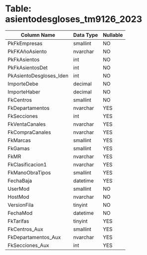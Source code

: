 # Table: asientodesgloses_tm9126_2023

| Column Name | Data Type | Nullable |
|-------------|-----------|----------|
| PkFkEmpresas | smallint | NO |
| PkFKAñoAsiento | nvarchar | NO |
| PkFkAsientos | int | NO |
| PkFkAsientosDet | int | NO |
| PkAsientoDesgloses_Iden | int | NO |
| ImporteDebe | decimal | NO |
| ImporteHaber | decimal | NO |
| FkCentros | smallint | NO |
| FkDepartamentos | nvarchar | YES |
| FkSecciones | int | YES |
| FkVentaCanales | nvarchar | YES |
| FkCompraCanales | nvarchar | YES |
| FkMarcas | smallint | YES |
| FkGamas | smallint | YES |
| FkMR | nvarchar | YES |
| FkClasificacion1 | nvarchar | YES |
| FkManoObraTipos | smallint | YES |
| FechaBaja | datetime | YES |
| UserMod | smallint | NO |
| HostMod | nvarchar | NO |
| VersionFila | tinyint | NO |
| FechaMod | datetime | NO |
| FkTarifas | tinyint | YES |
| FkCentros_Aux | smallint | YES |
| FkDepartamentos_Aux | nvarchar | YES |
| FkSecciones_Aux | int | YES |
